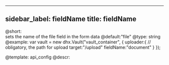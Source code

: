
---
sidebar_label: fieldName
title: fieldName
---          

@short:  
	sets the name of the file field in the form data
@default:"file"
@type: string
@example:
var vault = new dhx.Vault("vault_container", { 
    uploader:{
    	// obligatory, the path for upload
    	target:"/upload"
    	fieldName:"document"
    }
});


@template:	api_config
@descr:





